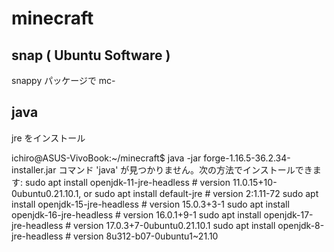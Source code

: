 # minecraft

## snap ( Ubuntu Software )

snappy パッケージで mc-

## java

jre をインストール

ichiro@ASUS-VivoBook:~/minecraft$ java -jar forge-1.16.5-36.2.34-installer.jar 
コマンド 'java' が見つかりません。次の方法でインストールできます:
sudo apt install openjdk-11-jre-headless  # version 11.0.15+10-0ubuntu0.21.10.1, or
sudo apt install default-jre              # version 2:1.11-72
sudo apt install openjdk-15-jre-headless  # version 15.0.3+3-1
sudo apt install openjdk-16-jre-headless  # version 16.0.1+9-1
sudo apt install openjdk-17-jre-headless  # version 17.0.3+7-0ubuntu0.21.10.1
sudo apt install openjdk-8-jre-headless   # version 8u312-b07-0ubuntu1~21.10


